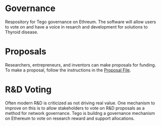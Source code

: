 # Governance
Respository for Tego governance on Ethreum. The software will allow users to vote on and have a voice in resarch and development for solutions to Thyroid disease.

# Proposals

Researchers, entrepreneurs, and inventors can make proposals for funding. To make a proposal, follow the instructions in the [Proposal File](https://github.com/TegoTech/governance/blob/main/proposals.md).

# R&D Voting

Often modern R&D is criticized as not driving real value. One mechanism to improve on this is to allow stakeholders to vote on R&D proposals as a method for network governance. Tego is buildng a governance mechanism on Ethereum to vote on research reward and support allocations.


